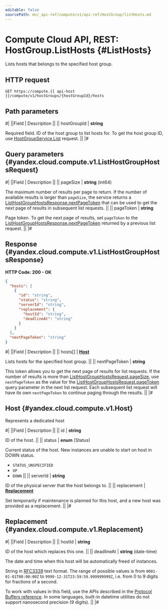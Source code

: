 ```yaml
---
editable: false
sourcePath: en/_api-ref/compute/v1/api-ref/HostGroup/listHosts.md
---
```


# Compute Cloud API, REST: HostGroup.ListHosts {#ListHosts}

Lists hosts that belongs to the specified host group.

## HTTP request

```
GET https://compute.{{ api-host }}/compute/v1/hostGroups/{hostGroupId}/hosts
```

## Path parameters

#|
||Field | Description ||
|| hostGroupId | **string**

Required field. ID of the host group to list hosts for.
To get the host group ID, use [HostGroupService.List](/docs/compute/api-ref/HostGroup/list#List) request. ||
|#

## Query parameters {#yandex.cloud.compute.v1.ListHostGroupHostsRequest}

#|
||Field | Description ||
|| pageSize | **string** (int64)

The maximum number of results per page to return. If the number of available
results is larger than `pageSize`,
the service returns a [ListHostGroupHostsResponse.nextPageToken](#yandex.cloud.compute.v1.ListHostGroupHostsResponse)
that can be used to get the next page of results in subsequent list requests. ||
|| pageToken | **string**

Page token. To get the next page of results,
set `pageToken` to the [ListHostGroupHostsResponse.nextPageToken](#yandex.cloud.compute.v1.ListHostGroupHostsResponse)
returned by a previous list request. ||
|#

## Response {#yandex.cloud.compute.v1.ListHostGroupHostsResponse}

**HTTP Code: 200 - OK**

```json
{
  "hosts": [
    {
      "id": "string",
      "status": "string",
      "serverId": "string",
      "replacement": {
        "hostId": "string",
        "deadlineAt": "string"
      }
    }
  ],
  "nextPageToken": "string"
}
```

#|
||Field | Description ||
|| hosts[] | **[Host](#yandex.cloud.compute.v1.Host)**

Lists hosts for the specified host group. ||
|| nextPageToken | **string**

This token allows you to get the next page of results for list requests. If the number of results
is more than [ListHostGroupHostsRequest.pageSize](#yandex.cloud.compute.v1.ListHostGroupHostsRequest), use
`nextPageToken` as the value
for the [ListHostGroupHostsRequest.pageToken](#yandex.cloud.compute.v1.ListHostGroupHostsRequest) query parameter
in the next list request. Each subsequent list request will have its own
`nextPageToken` to continue paging through the results. ||
|#

## Host {#yandex.cloud.compute.v1.Host}

Represents a dedicated host

#|
||Field | Description ||
|| id | **string**

ID of the host. ||
|| status | **enum** (Status)

Current status of the host. New instances are unable to start on host in DOWN status.

- `STATUS_UNSPECIFIED`
- `UP`
- `DOWN` ||
|| serverId | **string**

ID of the physical server that the host belongs to. ||
|| replacement | **[Replacement](#yandex.cloud.compute.v1.Replacement)**

Set temporarily if maintenance is planned for this host, and a new host was provided as a replacement. ||
|#

## Replacement {#yandex.cloud.compute.v1.Replacement}

#|
||Field | Description ||
|| hostId | **string**

ID of the host which replaces this one. ||
|| deadlineAt | **string** (date-time)

The date and time when this host will be automatically freed of instances.

String in [RFC3339](https://www.ietf.org/rfc/rfc3339.txt) text format. The range of possible values is from
`0001-01-01T00:00:00Z` to `9999-12-31T23:59:59.999999999Z`, i.e. from 0 to 9 digits for fractions of a second.

To work with values in this field, use the APIs described in the
[Protocol Buffers reference](https://developers.google.com/protocol-buffers/docs/reference/overview).
In some languages, built-in datetime utilities do not support nanosecond precision (9 digits). ||
|#